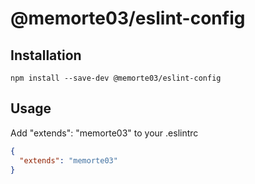 # @memorte03/eslint-config

## Installation

```shell
npm install --save-dev @memorte03/eslint-config
```

## Usage

Add "extends": "memorte03" to your .eslintrc

```json
{
  "extends": "memorte03"
}
```